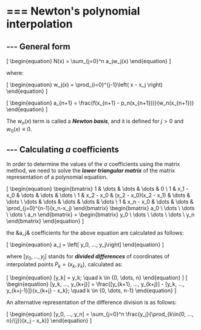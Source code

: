 # === Newton's polynomial interpolation

## --- General form

\[
\begin{equation}
    N(x) = \sum_{j=0}^n a_jw_j(x)
\end{equation}
\]

where:

\[
\begin{equation}
    w_j(x) = \prod_{i=0}^{j-1}\left( x - x_j \right)
\end{equation}
\]

\[
\begin{equation}
    a_{n+1} = \frac{f(x_{n+1} - p_n(x_{n+1}))}{w_n(x_{n+1})}
\end{equation}
\]

The $w_n(x)$ term is called a ***Newton basis***, and it is defined for $j > 0$ and $w_0(x) \equiv 0$.

## --- Calculating $a$ coefficients

In order to determine the values of the $a$ coefficients using the matrix method, we need to solve the ***lower triangular matrix*** of the matrix representation of a polynomial equation.

\[ 
\begin{equation}
    \begin{bmatrix} 
        1 & \dots & \dots & \dots & 0 \\
        1 & x_1 - x_0 & \dots & \dots & \dots \\
        1 & x_2 - x_0 & (x_2 - x_0)(x_2 - x_1) & \dots & \dots \\
        \dots & \dots & \dots & \dots & \dots \\
        1 & x_n - x_0 & \dots & \dots & \prod_{j=0}^{n-1}(x_n-x_j)
    \end{bmatrix}
    \begin{bmatrix}
        a_0 \\
        \dots \\
        \dots \\
        \dots \\
        a_n
    \end{bmatrix}
    = 
    \begin{bmatrix}
        y_0 \\
        \dots \\
        \dots \\
        \dots \\
        y_n
    \end{bmatrix}
\end{equation}
\]

the &a_j& coefficients for the above equation are calculated as follows:

\[
\begin{equation}
    a_j = \left[ y_0, ..., y_j\right]
\end{equation}
\]

where $\left[ y_0, ..., y_j\right]$ stands for ***divided differences*** of coordinates of interpolated points $P_k = (x_k, y_k)$, calculated as:

\[
    \begin{equation}
    [y_k] = y_k; \quad k \in \{0, \dots, n\}
    \end{equation}
\]
\[ 
    \begin{equation}
        [y_k, ..., y_{k+j}] = \frac{[y_{k+1}, ..., y_{k+j}] - [y_k, ..., y_{k+j-1}]}{x_{k+j} - x_k}; \quad k \in \{0, \dots, n-1\}
    \end{equation}
\]

An alternative representation of the difference division is as follows:

\[
\begin{equation}
    [y_0, ..., y_n] = \sum_{j=0}^n \frac{y_j}{\prod_{k\in\{0, ..., n\}/\{j\}}(x_j - x_k)}
\end{equation}
\]